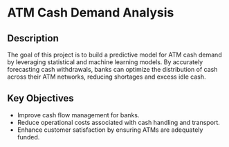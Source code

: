 # ATM Cash Demand Analysis

## Description
The goal of this project is to build a predictive model for ATM cash demand by leveraging statistical and machine learning models.
By accurately forecasting cash withdrawals, banks can optimize the distribution of cash across their ATM networks, reducing shortages and excess idle cash.

## Key Objectives 

- Improve cash flow management for banks.  
- Reduce operational costs associated with cash handling and transport.  
- Enhance customer satisfaction by ensuring ATMs are adequately funded.  
